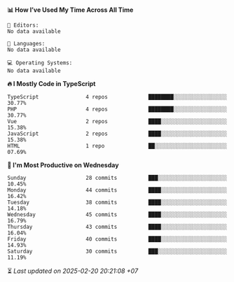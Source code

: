 <!--START_SECTION:readme-stats-->
**📊 How I’ve Used My Time Across All Time**

```text
📝 Editors:
No data available

💬 Languages:
No data available

💻 Operating Systems:
No data available
```

**🔥 I Mostly Code in TypeScript**

```text
TypeScript               4 repos             ████████░░░░░░░░░░░░░░░░░   30.77%
PHP                      4 repos             ████████░░░░░░░░░░░░░░░░░   30.77%
Vue                      2 repos             ████░░░░░░░░░░░░░░░░░░░░░   15.38%
JavaScript               2 repos             ████░░░░░░░░░░░░░░░░░░░░░   15.38%
HTML                     1 repo              ██░░░░░░░░░░░░░░░░░░░░░░░   07.69%
```

**📅 I'm Most Productive on Wednesday**

```text
Sunday                   28 commits          ███░░░░░░░░░░░░░░░░░░░░░░   10.45%
Monday                   44 commits          ████░░░░░░░░░░░░░░░░░░░░░   16.42%
Tuesday                  38 commits          ████░░░░░░░░░░░░░░░░░░░░░   14.18%
Wednesday                45 commits          ████░░░░░░░░░░░░░░░░░░░░░   16.79%
Thursday                 43 commits          ████░░░░░░░░░░░░░░░░░░░░░   16.04%
Friday                   40 commits          ████░░░░░░░░░░░░░░░░░░░░░   14.93%
Saturday                 30 commits          ███░░░░░░░░░░░░░░░░░░░░░░   11.19%
```



⏳ *Last updated on 2025-02-20 20:21:08 +07*
<!--END_SECTION:readme-stats-->